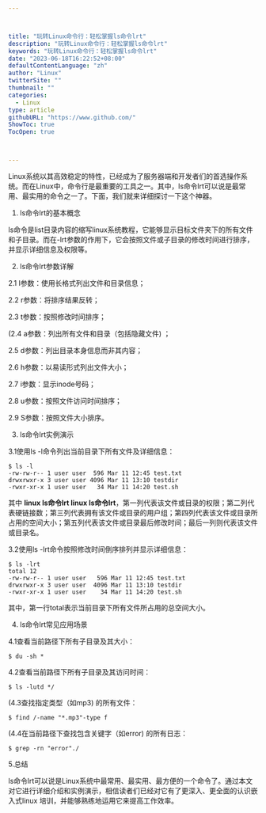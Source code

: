```yaml
---



title: "玩转Linux命令行：轻松掌握ls命令lrt"
description: "玩转Linux命令行：轻松掌握ls命令lrt"
keywords: "玩转Linux命令行：轻松掌握ls命令lrt"
date: "2023-06-18T16:22:52+08:00"
defaultContentLanguage: "zh"
author: "Linux"
twitterSite: ""
thumbnail: ""
categories:
  - Linux
type: article
githubURL: "https://www.github.com/"
ShowToc: true
TocOpen: true



---
```


Linux系统以其高效稳定的特性，已经成为了服务器端和开发者们的首选操作系统。而在Linux中，命令行是最重要的工具之一。其中，ls命令lrt可以说是最常用、最实用的命令之一了。下面，我们就来详细探讨一下这个神器。

1. ls命令lrt的基本概念

ls命令是list目录内容的缩写linux系统教程，它能够显示目标文件夹下的所有文件和子目录。而在-lrt参数的作用下，它会按照文件或子目录的修改时间进行排序，并显示详细信息及权限等。

2. ls命令lrt参数详解

2.1 l参数：使用长格式列出文件和目录信息；

2.2 r参数：将排序结果反转；

2.3 t参数：按照修改时间排序；

(2.4 a参数：列出所有文件和目录（包括隐藏文件) ；

2.5 d参数：列出目录本身信息而非其内容；

2.6 h参数：以易读形式列出文件大小；

2.7 i参数：显示inode号码；

2.8 u参数：按照文件访问时间排序；

2.9 S参数：按照文件大小排序。

3. ls命令lrt实例演示

3.1使用ls -l命令列出当前目录下所有文件及详细信息：

```
$ ls -l
-rw-rw-r-- 1 user user  596 Mar 11 12:45 test.txt
drwxrwxr-x 3 user user 4096 Mar 11 13:10 testdir
-rwxr-xr-x 1 user user   34 Mar 11 14:20 test.sh
```

其中 **linux ls命令lrt linux ls命令lrt**，第一列代表该文件或目录的权限；第二列代表硬链接数；第三列代表拥有该文件或目录的用户组；第四列代表该文件或目录所占用的空间大小；第五列代表该文件或目录最后修改时间；最后一列则代表该文件或目录名。

3.2使用ls -lrt命令按照修改时间倒序排列并显示详细信息：

```
$ ls -lrt
total 12
-rw-rw-r-- 1 user user   596 Mar 11 12:45 test.txt
drwxrwxr-x 3 user user  4096 Mar 11 13:10 testdir
-rwxr-xr-x 1 user user    34 Mar 11 14:20 test.sh
```

其中，第一行total表示当前目录下所有文件所占用的总空间大小。

4. ls命令lrt常见应用场景

4.1查看当前路径下所有子目录及其大小：

```
$ du -sh *
```

4.2查看当前路径下所有子目录及其访问时间：

```
$ ls -lutd */
```

(4.3查找指定类型（如mp3) 的所有文件：

```
$ find /-name "*.mp3"-type f
```

(4.4在当前路径下查找包含关键字（如error) 的所有日志：

```
$ grep -rn "error"./
```

5.总结

ls命令lrt可以说是Linux系统中最常用、最实用、最方便的一个命令了。通过本文对它进行详细介绍和实例演示，相信读者们已经对它有了更深入、更全面的认识嵌入式linux 培训，并能够熟练地运用它来提高工作效率。